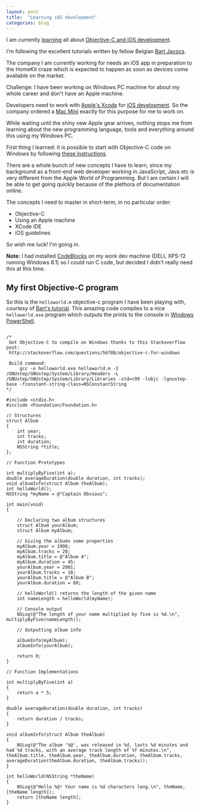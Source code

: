```yaml
---
layout: post
title:  "Learning iOS development"
categories: blog
---
```


I am currently [learning](http://code.tutsplus.com/tutorials/getting-started-with-objective-c--mobile-13944) all about [Objective-C and iOS development](http://code.tutsplus.com/series/learn-ios-sdk-development-from-scratch--mobile-14536).

I'm following the excellent tutorials written by fellow Belgian [Bart Jacocs](http://tutsplus.com/authors/bart-jacobs).

The company I am currently working for needs an iOS app in preparation to the HomeKit craze which is expected to happen as soon as devices come available on the market.

Challenge: I have been working on Windows PC machine for about my whole career and don't have an Apple machine.

Developers need to work with [Apple's Xcode](https://developer.apple.com/xcode/) for [iOS development](https://developer.apple.com/devcenter/ios/). So the company ordered a [Mac Mini](https://www.apple.com/mac-mini/) exactly for this purpose for me to work on.

While waiting until the shiny new Apple gear arrives, nothing stops me from learning about the new programming language, tools and everything around this using my Windows PC.

First thing I learned: it is possible to start with Objective-C code on Windows by following [these instructions](http://stackoverflow.com/questions/56708/objective-c-for-windows).

There are a whole bunch of new concepts I have to learn, since my background as a front-end web developer working in JavaScript, Java etc is very different from the Apple World of Programming. But I am certain I will be able to get going quickly because of the plethora of documentation online.

The concepts I need to master in short-term, in no particular order:

* Objective-C
* Using an Apple machine
* XCode IDE
* iOS guidelines

So wish me luck! I'm going in.

**Note:** I had installed [CodeBlocks](http://www.cprogramming.com/code_blocks/) on my work dev machine (DELL XPS-12 running Windows 8.1) so I could run C code, but decided I didn't really need this at this time.

## My first Objective-C program

So this is the ``helloworld.m`` objective-c program I have been playing with, courtesy of [Bart's tutorial](http://code.tutsplus.com/tutorials/learning-c-a-primer--mobile-13916). This amazing code compiles to a nice ``helloworld.exe`` program which outputs the prints to the console in [Windows PowerShell](http://technet.microsoft.com/en-us/library/ee221100.aspx).

```

/*
 Got Objective-C to compile on Windows thanks to this Stackoverflow post:
 http://stackoverflow.com/questions/56708/objective-c-for-windows

 Build command:
     gcc -o helloworld.exe helloworld.m -I /GNUstep/GNUstep/System/Library/Headers -L /GNUstep/GNUstep/System/Library/Libraries -std=c99 -lobjc -lgnustep-base -fconstant-string-class=NSConstantString
*/

#include <stdio.h>
#include <Foundation/Foundation.h>

// Structures
struct Album
{
    int year;
    int tracks;
    int duration;
    NSString *title;
};

// Function Prototypes

int multiplyByFive(int a);
double averageDuration(double duration, int tracks);
void albumInfo(struct Album theAlbum);
int helloWorld();
NSString *myName = @"Captain Obvious";

int main(void)
{

    // Declaring two album structures
    struct Album yourAlbum;
    struct Album myAlbum;

    // Giving the albums some properties
    myAlbum.year = 1998;
    myAlbum.tracks = 20;
    myAlbum.title = @"Album A";
    myAlbum.duration = 45;
    yourAlbum.year = 2001;
    yourAlbum.tracks = 18;
    yourAlbum.title = @"Album B";
    yourAlbum.duration = 60;

    // helloWorld() returns the length of the given name
    int nameLength = helloWorld(myName);
    
    // Console output
    NSLog(@"The length of your name multiplied by five is %d.\n", multiplyByFive(nameLength));

    // Outputting album info
    
    albumInfo(myAlbum);
    albumInfo(yourAlbum);
    
    return 0;
}

// Function Implementations

int multiplyByFive(int a)
{
    return a * 5;
}

double averageDuration(double duration, int tracks)
{
    return duration / tracks;
}

void albumInfo(struct Album theAlbum)
{
    NSLog(@"The album '%@', was released in %d, lasts %d minutes and had %d tracks, with an average track length of %f minutes.\n", theAlbum.title, theAlbum.year, theAlbum.duration, theAlbum.tracks, averageDuration(theAlbum.duration, theAlbum.tracks));
}

int helloWorld(NSString *theName)
{
    NSLog(@"Hello %@! Your name is %d characters long.\n", theName, [theName length]);
    return [theName length];
}

```

